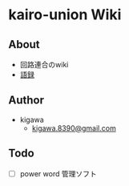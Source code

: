 # kairo-union Wiki

## About

* 回路連合のwiki
* [語録](/words.md)

## Author

* kigawa
  * kigawa.8390@gmail.com

## Todo
* [ ] power word 管理ソフト